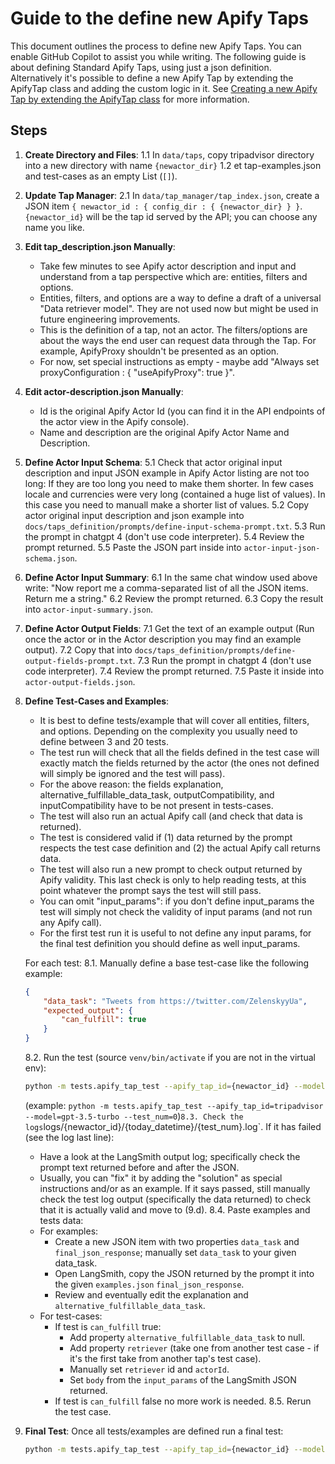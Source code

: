 # Guide to the define new Apify Taps

This document outlines the process to define new Apify Taps. You can enable GitHub Copilot to assist you while writing.
The following guide is about defining Standard Apify Taps, using just a json definition.
Alternatively it's possible to define a new Apify Tap by extending the ApifyTap class and adding the custom logic in it. See [Creating a new Apify Tap by extending the ApifyTap class](#creating-a-new-apify-tap-by-extending-the-apifytap-class) for more information.

## Steps

1. **Create Directory and Files**: 
 1.1 In `data/taps`, copy tripadvisor  directory into a new directory with name `{newactor_dir}`
 1.2 et tap-examples.json and test-cases as an empty List (`[]`).

2. **Update Tap Manager**: 
 2.1 In `data/tap_manager/tap_index.json`, create a JSON item `{ newactor_id : { config_dir : { {newactor_dir} } }`. `{newactor_id}` will be the tap id served by the API; you can choose any name you like.

3. **Edit tap_description.json Manually**:
   - Take few minutes to see Apify actor description and input and understand from a tap perspective which are: entities, filters and options.
   - Entities, filters, and options are a way to define a draft of a universal "Data retriever model". They are not used now but might be used in future engineering improvements.
   - This is the definition of a tap, not an actor. The filters/options are about the ways the end user can request data through the Tap. For example, ApifyProxy shouldn't be presented as an option.
   - For now, set special instructions as empty - maybe add "Always set proxyConfiguration : {  \"useApifyProxy\": true    }".

4. **Edit actor-description.json Manually**:
   - Id is the original Apify Actor Id (you can find it in the API endpoints of the actor view in the Apify console).
   - Name and description are the original Apify Actor Name and Description.

5. **Define Actor Input Schema**:
   5.1 Check that actor original input description and input JSON example in Apify Actor listing are not too long:
      If they are too long you need to make them shorter. In few cases locale and currencies were very long (contained a huge list of values). In this case you need to manuall make a shorter list of values.
   5.2 Copy actor original input description and json example into `docs/taps_definition/prompts/define-input-schema-prompt.txt`.
   5.3 Run the prompt in chatgpt 4 (don't use code interpreter).
   5.4 Review the prompt returned.
   5.5 Paste the JSON part inside into `actor-input-json-schema.json`.

6. **Define Actor Input Summary**:
   6.1 In the same chat window used above write: "Now report me a comma-separated list of all the JSON items. Return me a string."
   6.2 Review the prompt returned.
   6.3 Copy the result into `actor-input-summary.json`.

7. **Define Actor Output Fields**:
   7.1 Get the text of an example output (Run once the actor or in the Actor description you may find an example output).
   7.2 Copy that into `docs/taps_definition/prompts/define-output-fields-prompt.txt`.
   7.3 Run the prompt in chatgpt 4 (don't use code interpreter).
   7.4 Review the prompt returned.
   7.5 Paste it inside into `actor-output-fields.json`.

8. **Define Test-Cases and Examples**:
   - It is best to define tests/example that will cover all entities, filters, and options. Depending on the complexity you usually need to define between 3 and 20 tests.
   - The test run will check that all the fields defined in the test case will exactly match the fields returned by the actor (the ones not defined will simply be ignored and the test will pass).
   - For the above reason: the fields explanation, alternative_fulfillable_data_task, outputCompatibility, and inputCompatibility have to be not present in tests-cases.
   - The test will also run an actual Apify call (and check that data is returned).
   - The test is considered valid if (1) data returned by the prompt respects the test case definition and (2) the actual Apify call returns data.
   - The test will also run a new prompt to check output returned by Apify validity. This last check is only to help reading tests, at this point whatever the prompt says the test will still pass.
   - You can omit "input_params": if you don't define input_params the test will simply not check the validity of input params (and not run any Apify call).
   - For the first test run it is useful to not define any input params, for the final test definition you should define as well input_params.

   For each test:
   8.1. Manually define a base test-case like the following example:
      ```json
      {
          "data_task": "Tweets from https://twitter.com/ZelenskyyUa",
          "expected_output": {
              "can_fulfill": true
          }
      }
      ```
    8.2. Run the test (source `venv/bin/activate` if you are not in the virtual env):
      ```bash
      python -m tests.apify_tap_test --apify_tap_id={newactor_id} --model=gpt-3.5-turbo --test_num={test_num}
      ```
      (example: `python -m tests.apify_tap_test --apify_tap_id=tripadvisor --model=gpt-3.5-turbo --test_num=0`)`
   8.3. Check the logs `logs/{newactor_id}/{today_datetime}/{test_num}.log`. If it has failed (see the log last line):
      - Have a look at the LangSmith output log; specifically check the prompt text returned before and after the JSON.
      - Usually, you can "fix" it by adding the "solution" as special instructions and/or as an example.
      If it says passed, still manually check the test log output (specifically the data returned) to check that it is actually valid and move to (9.d).
   8.4. Paste examples and tests data:
      - For examples:
        - Create a new JSON item with two properties `data_task` and `final_json_response`; manually set `data_task` to your given data_task.
        - Open LangSmith, copy the JSON returned by the prompt it into the given `examples.json` `final_json_response`.
        - Review and eventually edit the explanation and `alternative_fulfillable_data_task`.
      - For test-cases:
        - If test is `can_fulfill` true:
          - Add property `alternative_fulfillable_data_task` to null.
          - Add property `retriever` (take one from another test case - if it's the first take from another tap's test case).
          - Manually set `retriever` id and `actorId`.
          - Set `body` from the `input_params` of the LangSmith JSON returned.
        - If test is `can_fulfill` false no more work is needed.
   8.5. Rerun the test case.

9. **Final Test**: Once all tests/examples are defined run a final test:
    ```bash
    python -m tests.apify_tap_test --apify_tap_id={newactor_id} --model=gpt-3.5-turbo
    ```